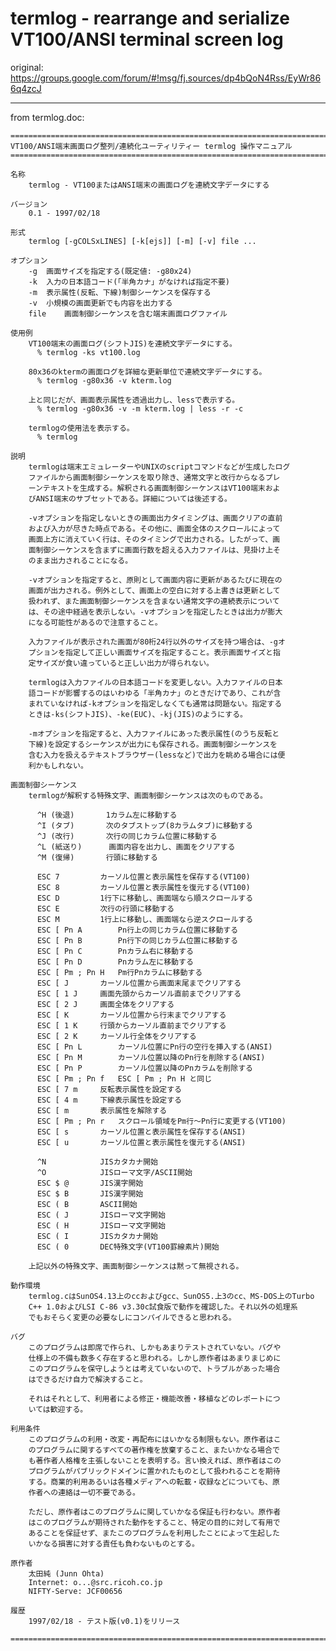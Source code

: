 # termlog - rearrange and serialize VT100/ANSI terminal screen log

original: https://groups.google.com/forum/#!msg/fj.sources/dp4bQoN4Rss/EyWr866q4zcJ

---

from termlog.doc:

    ============================================================================
    VT100/ANSI端末画面ログ整列/連続化ユーティリティー termlog 操作マニュアル
    ============================================================================

    名称
	    termlog - VT100またはANSI端末の画面ログを連続文字データにする

    バージョン
	    0.1 - 1997/02/18

    形式
	    termlog [-gCOLSxLINES] [-k[ejs]] [-m] [-v] file ...

    オプション
	    -g	画面サイズを指定する(既定値: -g80x24)
	    -k	入力の日本語コード(「半角カナ」がなければ指定不要)
	    -m	表示属性(反転、下線)制御シーケンスを保存する
	    -v	小規模の画面更新でも内容を出力する
	    file	画面制御シーケンスを含む端末画面ログファイル

    使用例
	    VT100端末の画面ログ(シフトJIS)を連続文字データにする。
	      % termlog -ks vt100.log

	    80x36のktermの画面ログを詳細な更新単位で連続文字データにする。
	      % termlog -g80x36 -v kterm.log

	    上と同じだが、画面表示属性を透過出力し、lessで表示する。
	      % termlog -g80x36 -v -m kterm.log | less -r -c

	    termlogの使用法を表示する。
	      % termlog

    説明
	    termlogは端末エミュレーターやUNIXのscriptコマンドなどが生成したログ
	    ファイルから画面制御シーケンスを取り除き、通常文字と改行からなるプレ
	    ーンテキストを生成する。解釈される画面制御シーケンスはVT100端末およ
	    びANSI端末のサブセットである。詳細については後述する。

	    -vオプションを指定しないときの画面出力タイミングは、画面クリアの直前
	    および入力が尽きた時点である。その他に、画面全体のスクロールによって
	    画面上方に消えていく行は、そのタイミングで出力される。したがって、画
	    面制御シーケンスを含まずに画面行数を超える入力ファイルは、見掛け上そ
	    のまま出力されることになる。

	    -vオプションを指定すると、原則として画面内容に更新があるたびに現在の
	    画面が出力される。例外として、画面上の空白に対する上書きは更新として
	    扱われず、また画面制御シーケンスを含まない通常文字の連続表示について
	    は、その途中経過を表示しない。-vオプションを指定したときは出力が膨大
	    になる可能性があるので注意すること。

	    入力ファイルが表示された画面が80桁24行以外のサイズを持つ場合は、-gオ
	    プションを指定して正しい画面サイズを指定すること。表示画面サイズと指
	    定サイズが食い違っていると正しい出力が得られない。

	    termlogは入力ファイルの日本語コードを変更しない。入力ファイルの日本
	    語コードが影響するのはいわゆる「半角カナ」のときだけであり、これが含
	    まれていなければ-kオプションを指定しなくても通常は問題ない。指定する
	    ときは-ks(シフトJIS)、-ke(EUC)、-kj(JIS)のようにする。

	    -mオプションを指定すると、入力ファイルにあった表示属性(のうち反転と
	    下線)を設定するシーケンスが出力にも保存される。画面制御シーケンスを
	    含む入力を扱えるテキストブラウザー(lessなど)で出力を眺める場合には便
	    利かもしれない。

    画面制御シーケンス
	    termlogが解釈する特殊文字、画面制御シーケンスは次のものである。

	      ^H (後退)		1カラム左に移動する
	      ^I (タブ)		次のタブストップ(8カラムタブ)に移動する
	      ^J (改行)		次行の同じカラム位置に移動する
	      ^L (紙送り)		画面内容を出力し、画面をクリアする
	      ^M (復帰)		行頭に移動する

	      ESC 7			カーソル位置と表示属性を保存する(VT100)
	      ESC 8			カーソル位置と表示属性を復元する(VT100)
	      ESC D			1行下に移動し、画面端なら順スクロールする
	      ESC E			次行の行頭に移動する
	      ESC M			1行上に移動し、画面端なら逆スクロールする
	      ESC [ Pn A		Pn行上の同じカラム位置に移動する
	      ESC [ Pn B		Pn行下の同じカラム位置に移動する
	      ESC [ Pn C		Pnカラム右に移動する
	      ESC [ Pn D		Pnカラム左に移動する
	      ESC [ Pm ; Pn H	Pm行Pnカラムに移動する
	      ESC [ J		カーソル位置から画面末尾までクリアする
	      ESC [ 1 J		画面先頭からカーソル直前までクリアする
	      ESC [ 2 J		画面全体をクリアする
	      ESC [ K		カーソル位置から行末までクリアする
	      ESC [ 1 K		行頭からカーソル直前までクリアする
	      ESC [ 2 K		カーソル行全体をクリアする
	      ESC [ Pn L		カーソル位置にPn行の空行を挿入する(ANSI)
	      ESC [ Pn M		カーソル位置以降のPn行を削除する(ANSI)
	      ESC [ Pn P		カーソル位置以降のPnカラムを削除する
	      ESC [ Pm ; Pn f	ESC [ Pm ; Pn H と同じ
	      ESC [ 7 m		反転表示属性を設定する
	      ESC [ 4 m		下線表示属性を設定する
	      ESC [ m		表示属性を解除する
	      ESC [ Pm ; Pn r	スクロール領域をPm行〜Pn行に変更する(VT100)
	      ESC [ s		カーソル位置と表示属性を保存する(ANSI)
	      ESC [ u		カーソル位置と表示属性を復元する(ANSI)

	      ^N			JISカタカナ開始
	      ^O			JISローマ文字/ASCII開始
	      ESC $ @		JIS漢字開始
	      ESC $ B		JIS漢字開始
	      ESC ( B		ASCII開始
	      ESC ( J		JISローマ文字開始
	      ESC ( H		JISローマ文字開始
	      ESC ( I		JISカタカナ開始
	      ESC ( 0		DEC特殊文字(VT100罫線素片)開始

	    上記以外の特殊文字、画面制御シーケンスは黙って無視される。

    動作環境
	    termlog.cはSunOS4.13上のccおよびgcc、SunOS5.上3のcc、MS-DOS上のTurbo
	    C++ 1.0およびLSI C-86 v3.30c試食版で動作を確認した。それ以外の処理系
	    でもおそらく変更の必要なしにコンパイルできると思われる。

    バグ
	    このプログラムは即席で作られ、しかもあまりテストされていない。バグや
	    仕様上の不備も数多く存在すると思われる。しかし原作者はあまりまじめに
	    このプログラムを保守しようとは考えていないので、トラブルがあった場合
	    はできるだけ自力で解決すること。

	    それはそれとして、利用者による修正・機能改善・移植などのレポートにつ
	    いては歓迎する。

    利用条件
	    このプログラムの利用・改変・再配布にはいかなる制限もない。原作者はこ
	    のプログラムに関するすべての著作権を放棄すること、またいかなる場合で
	    も著作者人格権を主張しないことを表明する。言い換えれば、原作者はこの
	    プログラムがパブリックドメインに置かれたものとして扱われることを期待
	    する。商業的利用あるいは各種メディアへの転載・収録などについても、原
	    作者への連絡は一切不要である。

	    ただし、原作者はこのプログラムに関していかなる保証も行わない。原作者
	    はこのプログラムが期待された動作をすること、特定の目的に対して有用で
	    あることを保証せず、またこのプログラムを利用したことによって生起した
	    いかなる損害に対する責任も負わないものとする。

    原作者
	    太田純 (Junn Ohta)
	    Internet: o...@src.ricoh.co.jp
	    NIFTY-Serve: JCF00656

    履歴
	    1997/02/18 - テスト版(v0.1)をリリース

    ============================================================================
